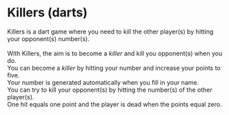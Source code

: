 # Killers (darts)
Killers is a dart game where you need to kill the other player(s) by hitting your opponent(s) number(s).<br>
<br>
With Killers, the aim is to become a <i>killer</i> and kill you opponent(s) when you do.<br>
You can become a <i>killer</i> by hitting your number and increase your points to five.<br>
Your number is generated automatically when you fill in your name.<br>
You can try to kill your opponent(s) by hitting the number(s) of the other player(s).<br>
One hit equals one point and the player is dead when the points equal zero.<br>
